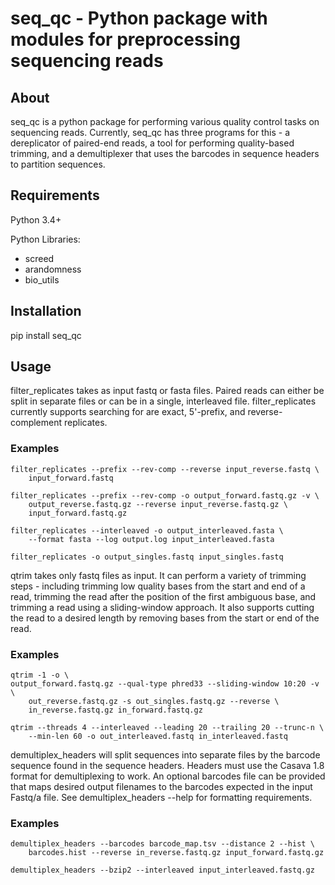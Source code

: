 # seq_qc - Python package with modules for preprocessing sequencing reads

## About

seq_qc is a python package for performing various quality control tasks on 
sequencing reads. Currently, seq_qc has three programs for this - a 
dereplicator of paired-end reads, a tool for performing quality-based
trimming, and a demultiplexer that uses the barcodes in sequence headers to
partition sequences.

## Requirements

Python 3.4+

Python Libraries:

* screed
* arandomness
* bio_utils

## Installation

pip install seq_qc

## Usage

filter_replicates takes as input fastq or fasta files. Paired reads can either 
be split in separate files or can be in a single, interleaved file. 
filter_replicates currently supports searching for are exact, 5'-prefix, and 
reverse-complement replicates.

### Examples

    filter_replicates --prefix --rev-comp --reverse input_reverse.fastq \
        input_forward.fastq

    filter_replicates --prefix --rev-comp -o output_forward.fastq.gz -v \
        output_reverse.fastq.gz --reverse input_reverse.fastq.gz \
        input_forward.fastq.gz

    filter_replicates --interleaved -o output_interleaved.fasta \
        --format fasta --log output.log input_interleaved.fasta

    filter_replicates -o output_singles.fastq input_singles.fastq

qtrim takes only fastq files as input. It can perform a variety of trimming 
steps - including trimming low quality bases from the start and end of a 
read, trimming the read after the position of the first ambiguous base, and
trimming a read using a sliding-window approach. It also supports cutting the 
read to a desired length by removing bases from the start or end of the read.

### Examples

    qtrim -1 -o \
    output_forward.fastq.gz --qual-type phred33 --sliding-window 10:20 -v \
        out_reverse.fastq.gz -s out_singles.fastq.gz --reverse \
        in_reverse.fastq.gz in_forward.fastq.gz

    qtrim --threads 4 --interleaved --leading 20 --trailing 20 --trunc-n \
        --min-len 60 -o out_interleaved.fastq in_interleaved.fastq

demultiplex_headers will split sequences into separate files by the barcode 
sequence found in the sequence headers. Headers must use the Casava 1.8 format
for demultiplexing to work. An optional barcodes file can be provided that maps
desired output filenames to the barcodes expected in the input Fastq/a file.
See demultiplex_headers --help for formatting requirements.

### Examples

    demultiplex_headers --barcodes barcode_map.tsv --distance 2 --hist \
        barcodes.hist --reverse in_reverse.fastq.gz input_forward.fastq.gz

    demultiplex_headers --bzip2 --interleaved input_interleaved.fastq.gz
